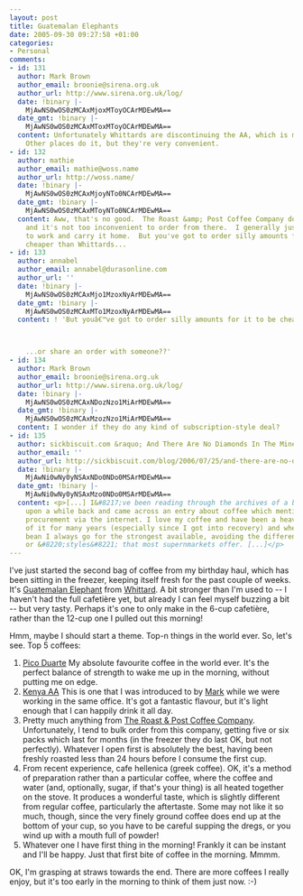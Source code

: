 ```yaml
---
layout: post
title: Guatemalan Elephants
date: 2005-09-30 09:27:58 +01:00
categories:
- Personal
comments:
- id: 131
  author: Mark Brown
  author_email: broonie@sirena.org.uk
  author_url: http://www.sirena.org.uk/log/
  date: !binary |-
    MjAwNS0wOS0zMCAxMjoxMToyOCArMDEwMA==
  date_gmt: !binary |-
    MjAwNS0wOS0zMCAxMToxMToyOCArMDEwMA==
  content: Unfortunately Whittards are discontinuing the AA, which is most annoying.
    Other places do it, but they're very convenient.
- id: 132
  author: mathie
  author_email: mathie@woss.name
  author_url: http://woss.name/
  date: !binary |-
    MjAwNS0wOS0zMCAxMjoyNTo0NCArMDEwMA==
  date_gmt: !binary |-
    MjAwNS0wOS0zMCAxMToyNTo0NCArMDEwMA==
  content: Aww, that's no good.  The Roast &amp; Post Coffee Company do it too, though,
    and it's not too inconvenient to order from there.  I generally just get it delivered
    to work and carry it home.  But you've got to order silly amounts for it to be
    cheaper than Whittards...
- id: 133
  author: annabel
  author_email: annabel@durasonline.com
  author_url: ''
  date: !binary |-
    MjAwNS0wOS0zMCAxMjo1MzoxNyArMDEwMA==
  date_gmt: !binary |-
    MjAwNS0wOS0zMCAxMTo1MzoxNyArMDEwMA==
  content: ! 'But youâ€™ve got to order silly amounts for it to be cheaper than Whittards..



    ...or share an order with someone??'
- id: 134
  author: Mark Brown
  author_email: broonie@sirena.org.uk
  author_url: http://www.sirena.org.uk/log/
  date: !binary |-
    MjAwNS0wOS0zMCAxNDozNzo1MiArMDEwMA==
  date_gmt: !binary |-
    MjAwNS0wOS0zMCAxMzozNzo1MiArMDEwMA==
  content: I wonder if they do any kind of subscription-style deal?
- id: 135
  author: sickbiscuit.com &raquo; And There Are No Diamonds In The Mine
  author_email: ''
  author_url: http://sickbiscuit.com/blog/2006/07/25/and-there-are-no-diamonds-in-the-mine/
  date: !binary |-
    MjAwNi0wNy0yNSAxNDo0NDo0MSArMDEwMA==
  date_gmt: !binary |-
    MjAwNi0wNy0yNSAxMzo0NDo0MSArMDEwMA==
  content: <p>[...] I&#8217;ve been reading through the archives of a blog I stumbled
    upon a while back and came across an entry about coffee which mentioned it&#8217;s
    procurement via the internet. I love my coffee and have been a heavy consumer
    of it for many years (especially since I got into recovery) and when chosing a
    bean I always go for the strongest available, avoiding the different &#8220;blends&#8221;
    or &#8220;styles&#8221; that most supernmarkets offer. [...]</p>
---
```

I've just started the second bag of coffee from my birthday haul, which has been sitting in the freezer, keeping itself fresh for the past couple of weeks.  It's <a href="http://www.whittard.co.uk/cgi-bin/whittard.filereader?433cf35602222792273fc0a801830650+EN/products/150B">Guatemalan Elephant</a> from <a href="http://www.whittard.co.uk/">Whittard</a>.  A bit stronger than I'm used to  -- I haven't had the full cafeti&egrave;re yet, but already I can feel myself buzzing a bit -- but very tasty.  Perhaps it's one to only make in the 6-cup cafeti&egrave;re, rather than the 12-cup one I pulled out this morning!

Hmm, maybe I should start a theme.  Top-n things in the world ever.  So, let's see.  Top 5 coffees:

<ol>
  <li><a href="http://www.whittard.co.uk/cgi-bin/whittard.filereader?433cf35602222792273fc0a801830650+EN/products/5306B">Pico Duarte</a>  My absolute favourite coffee in the world ever.  It's the perfect balance of strength to wake me up in the morning, without putting me on edge.</li>
  <li><a href="http://www.whittard.co.uk/cgi-bin/whittard.filereader?433cf35602222792273fc0a801830650+EN/products/138B">Kenya AA</a>  This is one that I was introduced to by <a href="http://www.sirena.org.uk/log/">Mark</a> while we were working in the same office.  It's got a fantastic flavour, but it's light enough that I can happily drink it all day.</li>
  <li>Pretty much anything from <a href="http://www.realcoffee.co.uk/products.asp?id=Origins">The Roast &amp; Post Coffee Company</a>.  Unfortunately, I tend to bulk order from this company, getting five or six packs which last for months (in the freezer they do last OK, but not perfectly).  Whatever I open first is absolutely the best, having been freshly roasted less than 24 hours before I consume the first cup.</li>
  <li>From recent experience, cafe hellenica (greek coffee).  OK, it's a method of preparation rather than a particular coffee, where the coffee and water (and, optionally, sugar, if that's your thing) is all heated together on the stove.  It produces a wonderful taste, which is slightly different from regular coffee, particularly the aftertaste.  Some may not like it so much, though, since the very finely ground coffee does end up at the bottom of your cup, so you have to be careful supping the dregs, or you wind up with a mouth full of powder!</li>
  <li>Whatever one I have first thing in the morning!  Frankly it can be instant and I'll be happy.  Just that first bite of coffee in the morning.  Mmmm.</li>
</ol>

OK, I'm grasping at straws towards the end.  There are more coffees I really enjoy, but it's too early in the morning to think of them just now. :-)
